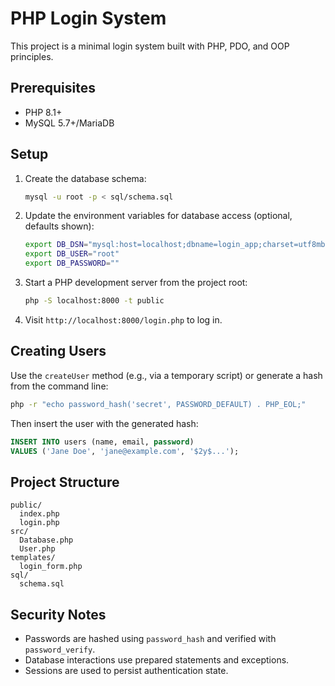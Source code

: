 # PHP Login System

This project is a minimal login system built with PHP, PDO, and OOP principles.

## Prerequisites
- PHP 8.1+
- MySQL 5.7+/MariaDB

## Setup
1. Create the database schema:
   ```bash
   mysql -u root -p < sql/schema.sql
   ```
2. Update the environment variables for database access (optional, defaults shown):
   ```bash
   export DB_DSN="mysql:host=localhost;dbname=login_app;charset=utf8mb4"
   export DB_USER="root"
   export DB_PASSWORD=""
   ```
3. Start a PHP development server from the project root:
   ```bash
   php -S localhost:8000 -t public
   ```
4. Visit `http://localhost:8000/login.php` to log in.

## Creating Users
Use the `createUser` method (e.g., via a temporary script) or generate a hash from the command line:
```bash
php -r "echo password_hash('secret', PASSWORD_DEFAULT) . PHP_EOL;"
```
Then insert the user with the generated hash:
```sql
INSERT INTO users (name, email, password)
VALUES ('Jane Doe', 'jane@example.com', '$2y$...');
```

## Project Structure
```
public/
  index.php
  login.php
src/
  Database.php
  User.php
templates/
  login_form.php
sql/
  schema.sql
```

## Security Notes
- Passwords are hashed using `password_hash` and verified with `password_verify`.
- Database interactions use prepared statements and exceptions.
- Sessions are used to persist authentication state.
